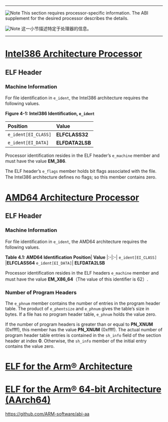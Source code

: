 ***
![Note](http://www.sco.com/developers/gabi/latest/warning.gif) This section requires processor-specific information. The ABI supplement for the desired processor describes the details.

![Note](http://www.sco.com/developers/gabi/latest/warning.gif) 这一小节描述特定于处理器的信息。
***

# [Intel386 Architecture Processor](http://www.sco.com/developers/devspecs/abi386-4.pdf)
## ELF Header
### Machine Information

For ﬁle identiﬁcation in `e_ident`, the Intel386 architecture requires the following values.

**Figure 4-1:  Intel386 Identiﬁcation, `e_ident`**

**Position**|  **Value**
|:-|:-|
`e_ident[EI_CLASS]` |**ELFCLASS32**
`e_ident[EI_DATA]`| **ELFDATA2LSB**

Processor identiﬁcation resides in the ELF header’s `e_machine` member and must have the value **EM_386**.

The ELF header’s `e_flags` member holds bit ﬂags associated with the ﬁle.  The Intel386 architecture deﬁnes no ﬂags; so this member contains zero.

# [AMD64 Architecture Processor](https://www.uclibc.org/docs/psABI-x86_64.pdf)
## ELF Header
### Machine Information

For ﬁle identiﬁcation in `e_ident`, the AMD64 architecture requires the following values.

**Table 4.1: AMD64 Identiﬁcation**
**Position**|  **Value**
|:-|:-|
`e_ident[EI_CLASS]` |**ELFCLASS64**
`e_ident[EI_DATA]`| **ELFDATA2LSB**

Processor identiﬁcation resides in the ELF headers `e_machine` member and must have the value **EM_X86_64**（The value of this identiﬁer is 62）. 

### Number of Program Headers

The `e_phnum` member contains the number of entries in the program header table. The product of `e_phentsize` and `e_phnum` gives the table’s size in bytes. If a ﬁle has no program header table, `e_phnum` holds the value zero.

If the number of program headers is greater than or equal to **PN_XNUM** (0xffff), this member has the value **PN_XNUM** (0xffff). The actual number of program header table entries is contained in the `sh_info` ﬁeld of the section header at index **0**. Otherwise, the `sh_info` member of the initial entry contains the value zero.

# [ELF for the Arm® Architecture](https://github.com/ARM-software/abi-aa/blob/main/aaelf32/aaelf32.rst)

# [ELF for the Arm® 64-bit Architecture (AArch64)](https://github.com/ARM-software/abi-aa/blob/main/aaelf64/aaelf64.rst)

https://github.com/ARM-software/abi-aa
